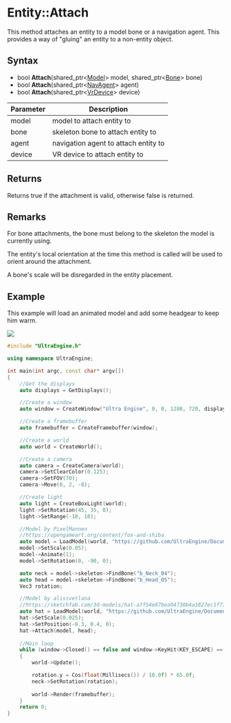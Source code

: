 # Entity::Attach

This method attaches an entity to a model bone or a navigation agent. This provides a way of "gluing" an entity to a non-entity object.

## Syntax

- bool **Attach**(shared_ptr<[Model](Model.md)> model, shared_ptr<[Bone](Bone.md)> bone)
- bool **Attach**(shared_ptr<[NavAgent](NavAgent.md)> agent)
- bool **Attach**(shared_ptr<[VrDevice](VrDevice.md)> device)

| Parameter | Description |
| --- | --- |
| model | model to attach entity to |
| bone | skeleton bone to attach entity to |
| agent | navigation agent to attach entity to |
| device | VR device to attach entity to |

## Returns

Returns true if the attachment is valid, otherwise false is returned.

## Remarks

For bone attachments, the bone must belong to the skeleton the model is currently using.

The entity's local orientation at the time this method is called will be used to orient around the attachment.

A bone's scale will be disregarded in the entity placement.

## Example

This example will load an animated model and add some headgear to keep him warm.

![](https://raw.githubusercontent.com/UltraEngine/Documentation/master/Images/entity_attach.jpg)

```c++
#include "UltraEngine.h"

using namespace UltraEngine;

int main(int argc, const char* argv[])
{
    //Get the displays
    auto displays = GetDisplays();

    //Create a window
    auto window = CreateWindow("Ultra Engine", 0, 0, 1280, 720, displays[0], WINDOW_CENTER | WINDOW_TITLEBAR);

    //Create a framebuffer
    auto framebuffer = CreateFramebuffer(window);

    //Create a world
    auto world = CreateWorld();

    //Create a camera
    auto camera = CreateCamera(world);
    camera->SetClearColor(0.125);
    camera->SetFOV(70);
    camera->Move(0, 2, -8);

    //Create light
    auto light = CreateBoxLight(world);
    light->SetRotation(45, 35, 0);
    light->SetRange(-10, 10);

    //Model by PixelMannen
    //https://opengameart.org/content/fox-and-shiba
    auto model = LoadModel(world, "https://github.com/UltraEngine/Documentation/raw/master/Assets/Models/Characters/Fox.glb");
    model->SetScale(0.05);
    model->Animate(1);
    model->SetRotation(0, -90, 0);

    auto neck = model->skeleton->FindBone("b_Neck_04");
    auto head = model->skeleton->FindBone("b_Head_05");
    Vec3 rotation;

    //Model by alissvetlana
    //https://sketchfab.com/3d-models/hat-a7f54e87bea94730b4a1827ec1f770df
    auto hat = LoadModel(world, "https://github.com/UltraEngine/Documentation/raw/master/Assets/Models/Characters/hat.glb");
    hat->SetScale(0.025);
    hat->SetPosition(-0.3, 0.4, 0);
    hat->Attach(model, head);
    
    //Main loop
    while (window->Closed() == false and window->KeyHit(KEY_ESCAPE) == false)
    {
        world->Update();

        rotation.y = Cos(float(Millisecs()) / 10.0f) * 65.0f;
        neck->SetRotation(rotation);
       
        world->Render(framebuffer);
    }
    return 0;
}
```
